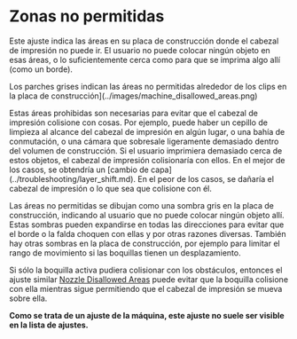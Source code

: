 Zonas no permitidas
====
Este ajuste indica las áreas en su placa de construcción donde el cabezal de impresión no puede ir. El usuario no puede colocar ningún objeto en esas áreas, o lo suficientemente cerca como para que se imprima algo allí (como un borde).

Los parches grises indican las áreas no permitidas alrededor de los clips en la placa de construcción](../images/machine_disallowed_areas.png)

Estas áreas prohibidas son necesarias para evitar que el cabezal de impresión colisione con cosas. Por ejemplo, puede haber un cepillo de limpieza al alcance del cabezal de impresión en algún lugar, o una bahía de conmutación, o una cámara que sobresale ligeramente demasiado dentro del volumen de construcción. Si el usuario imprimiera demasiado cerca de estos objetos, el cabezal de impresión colisionaría con ellos. En el mejor de los casos, se obtendría un [cambio de capa] (../troubleshooting/layer_shift.md). En el peor de los casos, se dañaría el cabezal de impresión o lo que sea que colisione con él.

Las áreas no permitidas se dibujan como una sombra gris en la placa de construcción, indicando al usuario que no puede colocar ningún objeto allí. Estas sombras pueden expandirse en todas las direcciones para evitar que el borde o la falda choquen con ellas y por otras razones diversas. También hay otras sombras en la placa de construcción, por ejemplo para limitar el rango de movimiento si las boquillas tienen un desplazamiento.

Si sólo la boquilla activa pudiera colisionar con los obstáculos, entonces el ajuste similar [Nozzle Disallowed Areas](nozzle_disallowed_areas.md) puede evitar que la boquilla colisione con ella mientras sigue permitiendo que el cabezal de impresión se mueva sobre ella.

**Como se trata de un ajuste de la máquina, este ajuste no suele ser visible en la lista de ajustes.**